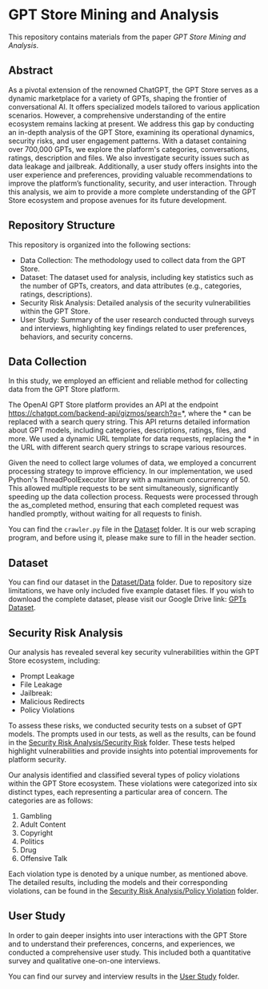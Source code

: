 # GPT Store Mining and Analysis

This repository contains materials from the paper *GPT Store Mining and Analysis*.

## Abstract

As a pivotal extension of the renowned ChatGPT, the GPT Store serves as a dynamic marketplace for a variety of GPTs, shaping the frontier of conversational AI. It offers specialized models tailored to various application scenarios. However, a comprehensive understanding of the entire ecosystem remains lacking at present.
We address this gap by conducting an in-depth analysis of the GPT Store, examining its operational dynamics, security risks, and user engagement patterns. With a dataset containing over 700,000 GPTs, we explore the platform's categories, conversations, ratings, description and files. We also investigate security issues such as data leakage and jailbreak. Additionally, a user study offers insights into the user experience and preferences, providing valuable recommendations to improve the platform’s functionality, security, and user interaction.
Through this analysis, we aim to provide a more complete understanding of the GPT Store ecosystem and propose avenues for its future development.

## Repository Structure

This repository is organized into the following sections:

- Data Collection: The methodology used to collect data from the GPT Store.
- Dataset: The dataset used for analysis, including key statistics such as the number of GPTs, creators, and data attributes (e.g., categories, ratings, descriptions).
- Security Risk Analysis: Detailed analysis of the security vulnerabilities within the GPT Store.
- User Study: Summary of the user research conducted through surveys and interviews, highlighting key findings related to user preferences, behaviors, and security concerns.

## Data Collection

In this study, we employed an efficient and reliable method for collecting data from the GPT Store platform.

The OpenAI GPT Store platform provides an API at the endpoint https://chatgpt.com/backend-api/gizmos/search?q=*, where the * can be replaced with a search query string. This API returns detailed information about GPT models, including categories, descriptions, ratings, files, and more. We used a dynamic URL template for data requests, replacing the * in the URL with different search query strings to scrape various resources.

Given the need to collect large volumes of data, we employed a concurrent processing strategy to improve efficiency. In our implementation, we used Python's ThreadPoolExecutor library with a maximum concurrency of 50. This allowed multiple requests to be sent simultaneously, significantly speeding up the data collection process. Requests were processed through the as_completed method, ensuring that each completed request was handled promptly, without waiting for all requests to finish.

You can find the `crawler.py` file in the [Dataset](Dataset) folder. It is our web scraping program, and before using it, please make sure to fill in the header section.

## Dataset

You can find our dataset in the [Dataset/Data](Dataset/Data) folder. Due to repository size limitations, we have only included five example dataset files. If you wish to download the complete dataset, please visit our Google Drive link: [GPTs Dataset](https://drive.google.com/file/d/1l0KdCA6ug6kWesiTKYOw07AkLlCHn6Sr/view?usp=drive_link).

## Security Risk Analysis

Our analysis has revealed several key security vulnerabilities within the GPT Store ecosystem, including:

- Prompt Leakage
- File Leakage
- Jailbreak: 
- Malicious Redirects
- Policy Violations

To assess these risks, we conducted security tests on a subset of GPT models. The prompts used in our tests, as well as the results, can be found in the [Security Risk Analysis/Security Risk](Security%20Risk%20Analysis/Security%20Risk) folder. These tests helped highlight vulnerabilities and provide insights into potential improvements for platform security.

Our analysis identified and classified several types of policy violations within the GPT Store ecosystem. These violations were categorized into six distinct types, each representing a particular area of concern. The categories are as follows:

1. Gambling
2. Adult Content
3. Copyright
4. Politics
5. Drug
6. Offensive Talk

Each violation type is denoted by a unique number, as mentioned above. The detailed results, including the models and their corresponding violations, can be found in the [Security Risk Analysis/Policy Violation](Security%20Risk%20Analysis/Policy%20Violation) folder.

## User Study

In order to gain deeper insights into user interactions with the GPT Store and to understand their preferences, concerns, and experiences, we conducted a comprehensive user study. This included both a quantitative survey and qualitative one-on-one interviews.

You can find our survey and interview results in the [User Study](User%20Study) folder.
